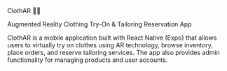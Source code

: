 ClothAR 👕📱

Augmented Reality Clothing Try-On & Tailoring Reservation App

ClothAR is a mobile application built with React Native (Expo) that allows users to virtually try on clothes using AR technology, browse inventory, place orders, and reserve tailoring services. The app also provides admin functionality for managing products and user accounts.
